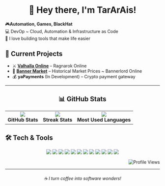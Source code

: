 <h1 align="center">👋 Hey there, I'm TarArAis!</h1>

<p align="left">
  🎮<b>Automation, Games, BlackHat</b>  
  <br>
💻 DevOp ~ Cloud, Automation & Infrastructure as Code
 <br>
  🔧 I love building tools that make life easier  
</p>



<h2>🌟 Current Projects</h2>

- ⚔️ <b><a href="https://valhallaonline.net" target="_blank">Valhalla Online</a></b> – Ragnarok Online  
- 📢 <b><a href="https://bannermarket.com" target="_blank">Banner Market</a></b> – Historical Market Prices ~ Bannerlord Online  
- 💰 <b>yaPayments</b> (In Development) – Crypto payment gateway  




---

<h2 align="center">📊 GitHub Stats</h2>

<table align="center">
  <tr>
    <td align="center">
      <img src="https://github-readme-stats.vercel.app/api?username=xTarArAisx&show_icons=true&theme=dark" />
      <br><b>GitHub Stats</b>
    </td>
    <td align="center">
      <img src="https://github-readme-streak-stats.herokuapp.com/?user=xTarArAisx&theme=dark" />
      <br><b>Streak Stats</b>
    </td>
    <td align="center">
      <img src="https://github-readme-stats.vercel.app/api/top-langs/?username=xTarArAisx&layout=compact&theme=dark" />
      <br><b>Most Used Languages</b>
    </td>
  </tr>
</table>

<h2>🛠️ Tech & Tools</h2>

<p align="center">
  <img src="https://img.shields.io/badge/-PHP-777BB4?style=for-the-badge&logo=php&logoColor=white" />
  <img src="https://img.shields.io/badge/-C-A8B9CC?style=for-the-badge&logo=c&logoColor=white" />
  <img src="https://img.shields.io/badge/-JavaScript-F7DF1E?style=for-the-badge&logo=javascript&logoColor=black" />
  <img src="https://img.shields.io/badge/-Node.js-339933?style=for-the-badge&logo=node.js&logoColor=white" />
  <img src="https://img.shields.io/badge/-HerculesWS-blue?style=for-the-badge" />
  <img src="https://img.shields.io/badge/-WordPress-21759B?style=for-the-badge&logo=wordpress&logoColor=white" />
  <img src="https://img.shields.io/badge/-MySQL-4479A1?style=for-the-badge&logo=mysql&logoColor=white" />
  <img src="https://img.shields.io/badge/-Docker-2496ED?style=for-the-badge&logo=docker&logoColor=white" />
  <img src="https://img.shields.io/badge/-Linux-FCC624?style=for-the-badge&logo=linux&logoColor=black" />
  <img src="https://img.shields.io/badge/-GitHub-181717?style=for-the-badge&logo=github&logoColor=white" />
  <img src="https://img.shields.io/badge/-VS%20Code-007ACC?style=for-the-badge&logo=visual-studio-code&logoColor=white" />
  <img src="https://img.shields.io/badge/-Python-3776AB?style=for-the-badge&logo=python&logoColor=white" />
</p>

<p align="right">
  <img src="https://komarev.com/ghpvc/?username=xTararAisx&color=blue" alt="Profile Views"/>
</p>

---

<h6 align="center" text-decoration="oblique">☕ I turn coffee into software wonders!</h6>
